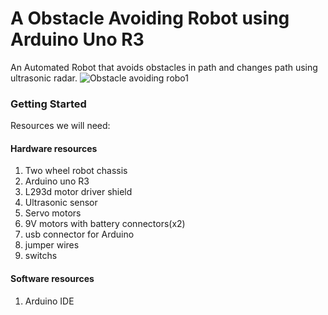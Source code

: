 # A Obstacle Avoiding Robot using Arduino Uno R3

An Automated Robot that avoids obstacles in path and changes path using ultrasonic radar.
![Obstacle avoiding robo1](https://user-images.githubusercontent.com/89059809/144898210-ef9225a0-2f9a-4936-9899-dadfc81264b1.jpg)


### Getting Started

Resources we will need:

#### Hardware resources
1. Two wheel robot chassis
2. Arduino uno R3
3. L293d motor driver shield
4. Ultrasonic sensor
5. Servo motors
6. 9V motors with battery connectors(x2)
7. usb connector for Arduino
8. jumper wires
9. switchs


#### Software resources
1. Arduino IDE
